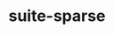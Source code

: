 ---
title: "suite-sparse"
layout: cache
categories: [package, develop-2024-10-06]
meta: {"versions": ["5.10.1", "7.2.1", "7.3.1", "7.7.0"], "compilers": ["gcc@=11.4.0", "gcc@=13.2.0", "gcc@=9.4.0", "oneapi@=2024.2.1"], "oss": ["ubuntu20.04", "ubuntu22.04", "ubuntu24.04"], "platforms": ["linux"], "targets": ["neoverse_v1", "neoverse_v2", "ppc64le", "x86_64_v3"], "stacks": ["e4s", "e4s-neoverse-v2", "e4s-neoverse_v1", "e4s-oneapi", "e4s-power", "ml-linux-x86_64-rocm", "root", "tutorial"], "num_specs": 11, "num_specs_by_stack": {"e4s-power": 1, "root": 11, "e4s-neoverse_v1": 2, "e4s-neoverse-v2": 1, "e4s": 3, "tutorial": 1, "e4s-oneapi": 2, "ml-linux-x86_64-rocm": 1}}
spec_details: [{"hash": "7fpktqkhysryyc6kuukosdl3yly4jsiy", "compiler": "gcc@=9.4.0", "versions": ["7.3.1"], "os": "ubuntu20.04", "platform": "linux", "target": "ppc64le", "variants": ["build_system=generic", "~cuda", "~graphblas", "~openmp", "+pic"], "stacks": ["e4s-power", "root"], "size": "-", "tarball": "https://binaries.spack.io/develop-2024-10-06/build_cache/linux-ubuntu20.04-ppc64le/gcc-9.4.0/suite-sparse-7.3.1/linux-ubuntu20.04-ppc64le-gcc-9.4.0-suite-sparse-7.3.1-7fpktqkhysryyc6kuukosdl3yly4jsiy.spack"}, {"hash": "i7sbsa4tpidb252zosysa6wrllsyqste", "compiler": "gcc@=11.4.0", "versions": ["7.7.0"], "os": "ubuntu22.04", "platform": "linux", "target": "neoverse_v1", "variants": ["build_system=generic", "~cuda", "~graphblas", "~openmp", "+pic"], "stacks": ["e4s-neoverse_v1", "root"], "size": "-", "tarball": "https://binaries.spack.io/develop-2024-10-06/build_cache/linux-ubuntu22.04-neoverse_v1/gcc-11.4.0/suite-sparse-7.7.0/linux-ubuntu22.04-neoverse_v1-gcc-11.4.0-suite-sparse-7.7.0-i7sbsa4tpidb252zosysa6wrllsyqste.spack"}, {"hash": "y7ydyotirnzxtiyykqam7j6eoq7xyrzp", "compiler": "gcc@=11.4.0", "versions": ["7.3.1"], "os": "ubuntu22.04", "platform": "linux", "target": "neoverse_v1", "variants": ["build_system=generic", "~cuda", "~graphblas", "~openmp", "+pic"], "stacks": ["e4s-neoverse_v1", "root"], "size": "-", "tarball": "https://binaries.spack.io/develop-2024-10-06/build_cache/linux-ubuntu22.04-neoverse_v1/gcc-11.4.0/suite-sparse-7.3.1/linux-ubuntu22.04-neoverse_v1-gcc-11.4.0-suite-sparse-7.3.1-y7ydyotirnzxtiyykqam7j6eoq7xyrzp.spack"}, {"hash": "htxbeya67l4a4wvltrxnibnrovuwlezz", "compiler": "gcc@=11.4.0", "versions": ["7.3.1"], "os": "ubuntu22.04", "platform": "linux", "target": "neoverse_v2", "variants": ["build_system=generic", "~cuda", "~graphblas", "~openmp", "+pic"], "stacks": ["e4s-neoverse-v2", "root"], "size": "-", "tarball": "https://binaries.spack.io/develop-2024-10-06/build_cache/linux-ubuntu22.04-neoverse_v2/gcc-11.4.0/suite-sparse-7.3.1/linux-ubuntu22.04-neoverse_v2-gcc-11.4.0-suite-sparse-7.3.1-htxbeya67l4a4wvltrxnibnrovuwlezz.spack"}, {"hash": "mtb5g33bek4mk6vheobx4nzwpoj7p7h3", "compiler": "gcc@=11.4.0", "versions": ["7.7.0"], "os": "ubuntu22.04", "platform": "linux", "target": "x86_64_v3", "variants": ["build_system=generic", "~cuda", "~graphblas", "~openmp", "+pic"], "stacks": ["e4s", "root"], "size": "-", "tarball": "https://binaries.spack.io/develop-2024-10-06/build_cache/linux-ubuntu22.04-x86_64_v3/gcc-11.4.0/suite-sparse-7.7.0/linux-ubuntu22.04-x86_64_v3-gcc-11.4.0-suite-sparse-7.7.0-mtb5g33bek4mk6vheobx4nzwpoj7p7h3.spack"}, {"hash": "k2uxbguetyewwtgww4cddxtmp77q7qp2", "compiler": "gcc@=11.4.0", "versions": ["7.2.1"], "os": "ubuntu22.04", "platform": "linux", "target": "x86_64_v3", "variants": ["build_system=generic", "~cuda", "~graphblas", "~openmp", "+pic"], "stacks": ["e4s", "root"], "size": "-", "tarball": "https://binaries.spack.io/develop-2024-10-06/build_cache/linux-ubuntu22.04-x86_64_v3/gcc-11.4.0/suite-sparse-7.2.1/linux-ubuntu22.04-x86_64_v3-gcc-11.4.0-suite-sparse-7.2.1-k2uxbguetyewwtgww4cddxtmp77q7qp2.spack"}, {"hash": "ihhcs6qebvyilmdmy3gtfetioo7flyso", "compiler": "gcc@=11.4.0", "versions": ["5.10.1"], "os": "ubuntu22.04", "platform": "linux", "target": "x86_64_v3", "variants": ["build_system=generic", "~cuda", "~graphblas", "~openmp", "+pic", "~tbb"], "stacks": ["root", "tutorial"], "size": "-", "tarball": "https://binaries.spack.io/develop-2024-10-06/build_cache/linux-ubuntu22.04-x86_64_v3/gcc-11.4.0/suite-sparse-5.10.1/linux-ubuntu22.04-x86_64_v3-gcc-11.4.0-suite-sparse-5.10.1-ihhcs6qebvyilmdmy3gtfetioo7flyso.spack"}, {"hash": "hqeibinmmlo2fj6uz4g2mq3uxsspbdz6", "compiler": "gcc@=11.4.0", "versions": ["7.3.1"], "os": "ubuntu22.04", "platform": "linux", "target": "x86_64_v3", "variants": ["build_system=generic", "~cuda", "~graphblas", "~openmp", "+pic"], "stacks": ["e4s", "root"], "size": "-", "tarball": "https://binaries.spack.io/develop-2024-10-06/build_cache/linux-ubuntu22.04-x86_64_v3/gcc-11.4.0/suite-sparse-7.3.1/linux-ubuntu22.04-x86_64_v3-gcc-11.4.0-suite-sparse-7.3.1-hqeibinmmlo2fj6uz4g2mq3uxsspbdz6.spack"}, {"hash": "xw5c54t43bhj23hhuriuxidvfmbvlemk", "compiler": "oneapi@=2024.2.1", "versions": ["7.7.0"], "os": "ubuntu22.04", "platform": "linux", "target": "x86_64_v3", "variants": ["build_system=generic", "~cuda", "~graphblas", "~openmp", "+pic"], "stacks": ["e4s-oneapi", "root"], "size": "-", "tarball": "https://binaries.spack.io/develop-2024-10-06/build_cache/linux-ubuntu22.04-x86_64_v3/oneapi-2024.2.1/suite-sparse-7.7.0/linux-ubuntu22.04-x86_64_v3-oneapi-2024.2.1-suite-sparse-7.7.0-xw5c54t43bhj23hhuriuxidvfmbvlemk.spack"}, {"hash": "ftvldg7cm3sclzpkdyzj3ieabc76fae4", "compiler": "oneapi@=2024.2.1", "versions": ["7.3.1"], "os": "ubuntu22.04", "platform": "linux", "target": "x86_64_v3", "variants": ["build_system=generic", "~cuda", "~graphblas", "~openmp", "+pic"], "stacks": ["e4s-oneapi", "root"], "size": "-", "tarball": "https://binaries.spack.io/develop-2024-10-06/build_cache/linux-ubuntu22.04-x86_64_v3/oneapi-2024.2.1/suite-sparse-7.3.1/linux-ubuntu22.04-x86_64_v3-oneapi-2024.2.1-suite-sparse-7.3.1-ftvldg7cm3sclzpkdyzj3ieabc76fae4.spack"}, {"hash": "rfaazj7njd6ih4ftdbtm7blhttsfrx5r", "compiler": "gcc@=13.2.0", "versions": ["7.7.0"], "os": "ubuntu24.04", "platform": "linux", "target": "x86_64_v3", "variants": ["build_system=generic", "~cuda", "~graphblas", "~openmp", "+pic"], "stacks": ["ml-linux-x86_64-rocm", "root"], "size": "-", "tarball": "https://binaries.spack.io/develop-2024-10-06/build_cache/linux-ubuntu24.04-x86_64_v3/gcc-13.2.0/suite-sparse-7.7.0/linux-ubuntu24.04-x86_64_v3-gcc-13.2.0-suite-sparse-7.7.0-rfaazj7njd6ih4ftdbtm7blhttsfrx5r.spack"}]
---